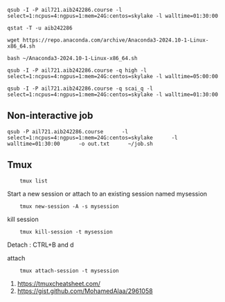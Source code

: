     qsub -I -P ail721.aib242286.course -l select=1:ncpus=4:ngpus=1:mem=24G:centos=skylake -l walltime=01:30:00  

    qstat -T -u aib242286

    wget https://repo.anaconda.com/archive/Anaconda3-2024.10-1-Linux-x86_64.sh  

    bash ~/Anaconda3-2024.10-1-Linux-x86_64.sh  

    qsub -I -P ail721.aib242286.course -q high -l select=1:ncpus=4:ngpus=1:mem=24G:centos=skylake -l walltime=05:00:00  

    qsub -I -P ail721.aib242286.course -q scai_q -l select=1:ncpus=4:ngpus=1:mem=24G:centos=skylake -l walltime=01:30:00 

## Non-interactive job 

    qsub -P ail721.aib242286.course      -l select=1:ncpus=4:ngpus=1:mem=24G:centos=skylake      -l walltime=01:30:00      -o out.txt      ~/job.sh

## Tmux

        tmux list

Start a new session or attach to an existing session named mysession  

        tmux new-session -A -s mysession 

kill session  

        tmux kill-session -t mysession

Detach : CTRL+B and d

attach

        tmux attach-session -t mysession

1. https://tmuxcheatsheet.com/
2. https://gist.github.com/MohamedAlaa/2961058
